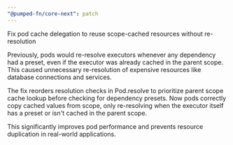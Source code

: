 ```yaml
---
"@pumped-fn/core-next": patch
---
```


Fix pod cache delegation to reuse scope-cached resources without re-resolution

Previously, pods would re-resolve executors whenever any dependency had a preset, even if the executor was already cached in the parent scope. This caused unnecessary re-resolution of expensive resources like database connections and services.

The fix reorders resolution checks in Pod.resolve to prioritize parent scope cache lookup before checking for dependency presets. Now pods correctly copy cached values from scope, only re-resolving when the executor itself has a preset or isn't cached in the parent scope.

This significantly improves pod performance and prevents resource duplication in real-world applications.
